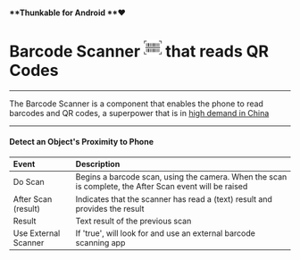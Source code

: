 #### **Thunkable for Android **❤

# Barcode Scanner ![](/assets/barcode-scanner-icon.png) that reads QR Codes

---

The Barcode Scanner is a component that enables the phone to read barcodes and QR codes, a superpower that is in [high demand in China](http://nymag.com/selectall/2017/01/qr-codes-are-extremely-popular-in-china.html)

---

#### Detect an Object's Proximity to Phone

| Event | Description |
| :--- | :--- |
|  Do Scan |  Begins a barcode scan, using the camera. When the scan is complete, the After Scan event will be raised |
| After Scan \(result\) |  Indicates that the scanner has read a \(text\) result and provides the result |
| Result | Text result of the previous scan |
| Use External Scanner |  If 'true', will look for and use an external barcode scanning app |



